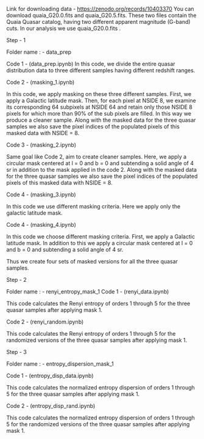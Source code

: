 Link for downloading data - https://zenodo.org/records/10403370
You can download quaia_G20.0.fits and quaia_G20.5.fits.
These two files contain the Quaia Quasar catalog, having two different apparent magnitude (G-band) cuts. In our analysis we use quaia_G20.0.fits .

Step - 1 

Folder name : - data_prep

Code 1 -  (data_prep.ipynb)
In this code, we divide the entire quasar distribution data to three different samples having different redshift ranges. 

Code 2 - (masking_1.ipynb)

In this code, we apply masking on these three different samples.
First, we apply a Galactic latitude mask. Then, for each pixel at NSIDE 8, we examine its corresponding 64 subpixels at NSIDE 64 and retain only those NSIDE 8 pixels for which more than 90% of the sub pixels are filled. In this way we produce a cleaner sample.
Along with the masked data for the three quasar samples we also save the pixel indices of the populated pixels of this masked data with NSIDE = 8.

Code 3 - (masking_2.ipynb)

Same goal like Code 2, aim to create cleaner samples. Here, we apply a circular mask centered at l = 0 and b = 0 and subtending a solid angle of 4 sr in addition to the mask applied in the code 2.
Along with the masked data for the three quasar samples we also save the pixel indices of the populated pixels of this masked data with NSIDE = 8.

Code 4 - (masking_3.ipynb)

In this code we use different masking criteria. Here we apply only the galactic latitude mask.

Code 4 - (masking_4.ipynb)

In this code we choose different masking criteria. First, we apply a Galactic latitude mask. In addition to this we apply a circular mask centered at l = 0 and b = 0 and subtending a solid angle of 4 sr.


Thus we create four sets of masked versions for all the three quasar samples.



Step - 2

Folder name : - renyi_entropy_mask_1
Code 1 -  (renyi_data.ipynb)

This code calculates the Renyi entropy of orders 1 through 5 for the three quasar samples after applying mask 1.


Code 2 -  (renyi_random.ipynb)

This code calculates the Renyi entropy of orders 1 through 5 for the randomized versions of the three quasar samples after applying mask 1.



Step - 3

Folder name : - entropy_dispersion_mask_1

Code 1 -  (entropy_disp_data.ipynb)

This code calculates the normalized entropy dispersion of orders 1 through 5 for the three quasar samples after applying mask 1.


Code 2 -  (entropy_disp_rand.ipynb)

This code calculates the normalized entropy dispersion of orders 1 through 5 for the randomized versions of the three quasar samples after applying mask 1.


